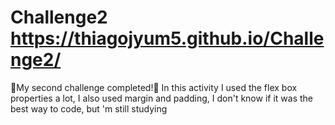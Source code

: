 # Challenge2 https://thiagojyum5.github.io/Challenge2/

💛My second challenge completed!💛 In this activity I used the flex box properties a lot, I also used margin and padding, I don't know if it was the best way to code, but 'm still studying
